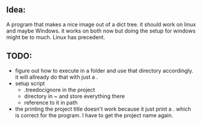 ## Idea: 
A program that makes a nice image out of a dict tree.
it should work on linux and maybe Windows. 
it works on both now but doing the setup for windows might be to much. Linux has precedent.

## TODO:
- figure out how to execute in a folder and use that directory accordingly.
    it will allready do that with just a .
- setup script
    - .treedocignore in the project
    - directory in ~ and store everything there
    - reference to it in path
- the printing the project title doesn't work because it just print a . which is correct for the program. I have to get the project name again. 